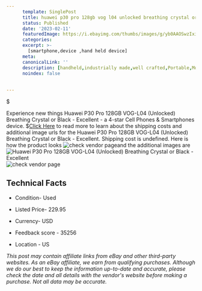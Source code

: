 ```yaml
---
      template: SinglePost
      title: huawei p30 pro 128gb vog l04 unlocked breathing crystal or black excellent
      status: Published
      date: '2023-02-11'
      featuredImage: https://i.ebayimg.com/thumbs/images/g/yb0AAOSwzIxiyHrd/s-l225.jpg
      categories: 
      excerpt: >-
        [smartphone,device ,hand held device]
      meta:
      canonicalLink: ''
      description: [handheld,industrially made,well crafted,Portable,Mobile,Compact,Convenient,Lightweight,Maneuverable,Man-portable,Miniature,Carriable,Hand-held,Light,Holdable,Transportable,Mobile device,Pocket-sized,On-the-go,Wireless,Cordless,Compact size,Convenient size, smartphone,device ,hand held device]
      noindex: false
      
        
---
```

$

Experience new things Huawei P30 Pro 128GB VOG-L04 (Unlocked) Breathing Crystal or Black - Excellent - a 4-star Cell Phones & Smartphones device.
$[Click Here](https://www.ebay.com/itm/155399605676?hash=item242e89cdac%3Ag%3Ayb0AAOSwzIxiyHrd&mkevt=1&mkcid=1&mkrid=711-53200-19255-0&campid=%253CePNCampaignId%253E&customid=%253CreferenceId%253E&toolid=10049) to read more to learn about the shipping costs and additional image urls for the Huawei P30 Pro 128GB VOG-L04 (Unlocked) Breathing Crystal or Black - Excellent. Shipping cost is undefined. Here is how the product looks ![check vendor page](https://i.ebayimg.com/thumbs/images/g/yb0AAOSwzIxiyHrd/s-l225.jpg)and the additional images are![Huawei P30 Pro 128GB VOG-L04 (Unlocked) Breathing Crystal or Black - Excellent](https://i.ebayimg.com/images/g/yb0AAOSwzIxiyHrd/s-l1600.jpg)![check vendor page](https://origin-galleryplus.ebayimg.com/ws/web/155399605676_2_0_1/225x225.jpg,https://origin-galleryplus.ebayimg.com/ws/web/155399605676_3_0_1/225x225.jpg,https://origin-galleryplus.ebayimg.com/ws/web/155399605676_4_0_1/225x225.jpg)



 ## Technical Facts 



     
      

 - Condition- Used 


      

 - Listed Price- 229.95 


      

 - Currency- USD 


      

 - Feedback score - 35256 


      

 - Location - US 


      
      

 *_This post may contain affiliate links from eBay and other third-party websites. As an eBay affiliate, we earn from qualifying purchases. Although we do our best to keep the information up-to-date and accurate, please check the date and all details with the vendor's website before making a purchase. Not all data may be accurate._*






